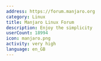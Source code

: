 ```yaml
---
address: https://forum.manjaro.org
category: Linux
title: Manjaro Linux Forum
description: Enjoy the simplicity
userCount: 18994
icon: manjaro.png
activity: very high
language: en_GB
---
```

